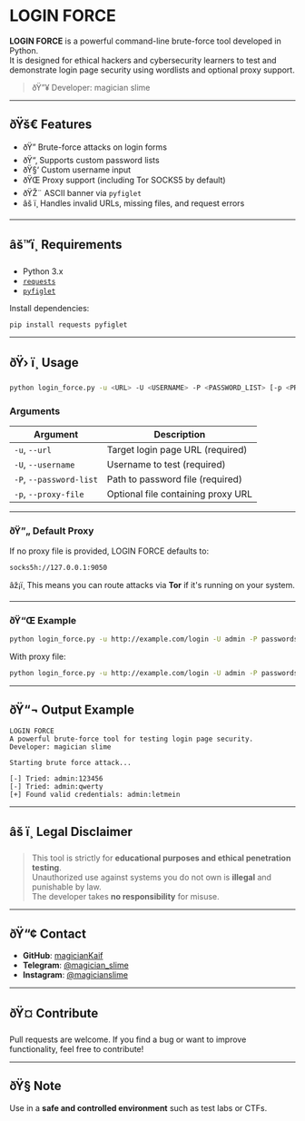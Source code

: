 
# LOGIN FORCE

**LOGIN FORCE** is a powerful command-line brute-force tool developed in Python.  
It is designed for ethical hackers and cybersecurity learners to test and demonstrate login page security using wordlists and optional proxy support.

> ðŸ”¥ Developer: magician slime

---

## ðŸš€ Features

- ðŸ” Brute-force attacks on login forms
- ðŸ“‚ Supports custom password lists
- ðŸ§‘ Custom username input
- ðŸŒ Proxy support (including Tor SOCKS5 by default)
- ðŸŽ¨ ASCII banner via `pyfiglet`
- âš ï¸ Handles invalid URLs, missing files, and request errors

---

## âš™ï¸ Requirements

- Python 3.x  
- [`requests`](https://pypi.org/project/requests/)  
- [`pyfiglet`](https://pypi.org/project/pyfiglet/)

Install dependencies:
```bash
pip install requests pyfiglet
```

---

## ðŸ› ï¸ Usage

```bash
python login_force.py -u <URL> -U <USERNAME> -P <PASSWORD_LIST> [-p <PROXY_FILE>]
```

### Arguments

| Argument         | Description                               |
|------------------|-------------------------------------------|
| `-u`, `--url`    | Target login page URL (required)          |
| `-U`, `--username` | Username to test (required)             |
| `-P`, `--password-list` | Path to password file (required)   |
| `-p`, `--proxy-file` | Optional file containing proxy URL    |

---

### ðŸ”„ Default Proxy

If no proxy file is provided, LOGIN FORCE defaults to:
```
socks5h://127.0.0.1:9050
```
âž¡ï¸ This means you can route attacks via **Tor** if it's running on your system.

---

### ðŸ“Œ Example

```bash
python login_force.py -u http://example.com/login -U admin -P passwords.txt
```

With proxy file:
```bash
python login_force.py -u http://example.com/login -U admin -P passwords.txt -p proxies.txt
```

---

## ðŸ“¬ Output Example

```
LOGIN FORCE
A powerful brute-force tool for testing login page security.
Developer: magician slime

Starting brute force attack...

[-] Tried: admin:123456
[-] Tried: admin:qwerty
[+] Found valid credentials: admin:letmein
```

---

## âš ï¸ Legal Disclaimer

> This tool is strictly for **educational purposes and ethical penetration testing**.  
> Unauthorized use against systems you do not own is **illegal** and punishable by law.  
> The developer takes **no responsibility** for misuse.

---

## ðŸ“¢ Contact

- **GitHub**: [magicianKaif](https://github.com/magicianKaif)
- **Telegram**: [@magician_slime](https://t.me/magician_slime/)
- **Instagram**: [@magicianslime](https://instagram.com/magicianslime)

---

## ðŸ¤ Contribute

Pull requests are welcome. If you find a bug or want to improve functionality, feel free to contribute!

---

## ðŸ§  Note

Use in a **safe and controlled environment** such as test labs or CTFs.
